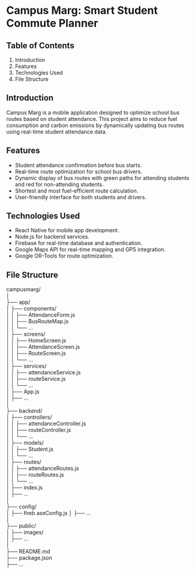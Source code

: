# Campus Marg: Smart Student Commute Planner

## Table of Contents
1. Introduction
2. Features
3. Technologies Used
4. File Structure

## Introduction
Campus Marg is a mobile application designed to optimize school bus routes based on student attendance. This project aims to reduce fuel consumption and carbon emissions by dynamically updating bus routes using real-time student attendance data.

## Features
- Student attendance confirmation before bus starts.
- Real-time route optimization for school bus drivers.
- Dynamic display of bus routes with green paths for attending students and red for non-attending students.
- Shortest and most fuel-efficient route calculation.
- User-friendly interface for both students and drivers.

## Technologies Used
- React Native for mobile app development.
- Node.js for backend services.
- Firebase for real-time database and authentication.
- Google Maps API for real-time mapping and GPS integration.
- Google OR-Tools for route optimization.

## File Structure
campusmarg/  
│  
├── app/  
│   ├── components/  
│   │   ├── AttendanceForm.js  
│   │   ├── BusRouteMap.js  
│   │   └── ...  
│   ├── screens/  
│   │   ├── HomeScreen.js  
│   │   ├── AttendanceScreen.js  
│   │   ├── RouteScreen.js  
│   │   └── ...  
│   ├── services/  
│   │   ├── attendanceService.js  
│   │   ├── routeService.js  
│   │   └── ...  
│   ├── App.js  
│   ├── ...  
│  
├── backend/  
│   ├── controllers/  
│   │   ├── attendanceController.js  
│   │   ├── routeController.js  
│   │   └── ...  
│   ├── models/  
│   │   ├── Student.js  
│   │   └── ...  
│   ├── routes/  
│   │   ├── attendanceRoutes.js  
│   │   ├── routeRoutes.js  
│   │   └── ...  
│   ├── index.js  
│   ├── ...  
│  
├── config/  
│   ├── fireb  aseConfig.js
│   ├── ...  
│    
├── public/    
│   ├── images/  
│   ├── ...  
│    
├── README.md  
├── package.json  
├── ...  

